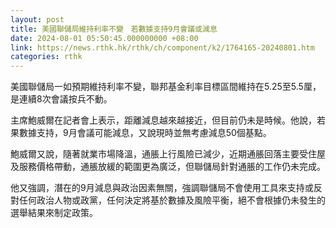```yaml
---
layout: post
title: 美國聯儲局維持利率不變　若數據支持9月會議或減息
date: 2024-08-01 05:50:45.000000000 +08:00
link: https://news.rthk.hk/rthk/ch/component/k2/1764165-20240801.htm
categories: rthk
---
```


美國聯儲局一如預期維持利率不變，聯邦基金利率目標區間維持在5.25至5.5厘，是連續8次會議按兵不動。

主席鮑威爾在記者會上表示，距離減息越來越接近，但目前仍未是時候。他說，若果數據支持，9月會議可能減息，又說現時並無考慮減息50個基點。

鮑威爾又說，隨著就業市場降溫，通脹上行風險已減少，近期通脹回落主要受住屋及服務價格帶動，通脹放緩的範圍更為廣泛，但聯儲局針對通脹的工作仍未完成。

他又強調，潛在的9月減息與政治因素無關，強調聯儲局不會使用工具來支持或反對任何政治人物或政黨，任何決定將基於數據及風險平衡，絕不會根據仍未發生的選舉結果來制定政策。
